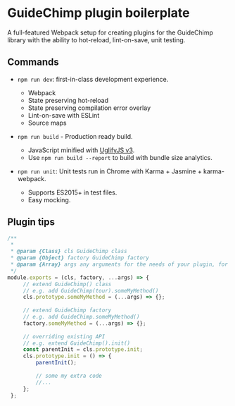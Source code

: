 # GuideChimp plugin boilerplate
A full-featured Webpack setup for creating plugins for the GuideChimp library with the ability to  hot-reload, lint-on-save, unit testing.

## Commands
- `npm run dev`: first-in-class development experience.
  - Webpack
  - State preserving hot-reload
  - State preserving compilation error overlay
  - Lint-on-save with ESLint
  - Source maps

- `npm run build` - Production ready build.
    - JavaScript minified with [UglifyJS v3](https://github.com/mishoo/UglifyJS2/tree/harmony).
    - Use `npm run build --report` to build with bundle size analytics.

- `npm run unit`: Unit tests run in Chrome with Karma + Jasmine + karma-webpack.
  - Supports ES2015+ in test files.
  - Easy mocking.

## Plugin tips
```javascript
/**
 *
 * @param {Class} cls GuideChimp class
 * @param {Object} factory GuideChimp factory
 * @param {Array} args any arguments for the needs of your plugin, for example: options object
 */
module.exports = (cls, factory, ...args) => {
     // extend GuideChimp() class
     // e.g. add GuideChimp(tour).someMyMethod()
     cls.prototype.someMyMethod = (...args) => {};
 
     // extend GuideChimp factory
     // e.g. add GuideChimp.someMyMethod()
     factory.someMyMethod = (...args) => {};
 
     // overriding existing API
     // e.g. extend GuideChimp().init()
     const parentInit = cls.prototype.init;
     cls.prototype.init = () => {
         parentInit();
 
         // some my extra code
         //...
     };
 };
```